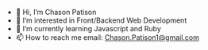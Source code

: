 - 👋 Hi, I’m Chason Patison
- 👀 I’m interested in Front/Backend Web Development
- 🌱 I’m currently learning Javascript and Ruby
- 📫 How to reach me email: Chason.Patison1@gmail.com
